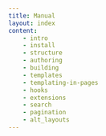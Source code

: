 ```yaml
---
title: Manual 
layout: index
content:
    - intro 
    - install
    - structure
    - authoring
    - building
    - templates
    - templating-in-pages
    - hooks
    - extensions
    - search
    - pagination
    - alt_layouts
---
```


